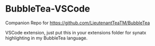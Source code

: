 # BubbleTea-VSCode

Companion Repo for https://github.com/LieutenantTeaTM/BubbleTea

VSCode extension, just put this in your extensions folder for synatx highlighting in my BubbleTea language.

